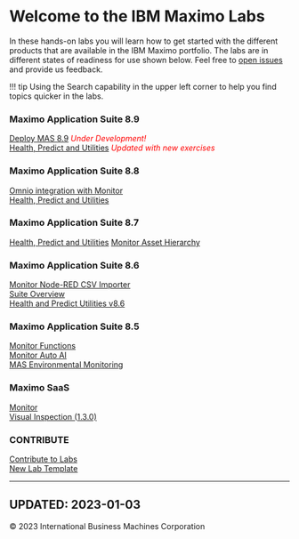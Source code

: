 # Welcome to the IBM Maximo Labs

In these hands-on labs you will learn how to get started with the different products that are available in the IBM Maximo 
portfolio.  The labs are in different states of readiness for use shown below. Feel free to [open issues](https://github.com/IBM/monitor-hands-on-lab/issues/new) and provide us feedback.

!!! tip
    Using the Search capability in the upper left corner to help you find topics quicker in the labs.

### Maximo Application Suite 8.9

  [Deploy MAS 8.9](/ocp_8.9/) <span style="color:red">*Under Development!*</span>  
  [Health, Predict and Utilities](/apm_8.9/) <span style="color:red">*Updated with new exercises*</span>  

 
### Maximo Application Suite 8.8

[Omnio integration with Monitor](/omnio_8.8/)<br/>
[Health, Predict and Utilities](/apm_8.8/)

### Maximo Application Suite 8.7

  [Health, Predict and Utilities](/apm_8.7/)
  [Monitor Asset Hierarchy](/mas_monitor_hierarchy/)
  
### Maximo Application Suite 8.6
 
  [Monitor Node-RED CSV Importer](/monitor_nodered_csv_importer_1.0/)  
  [Suite Overview](/mas_8.6/)  
  [Health and Predict Utilities v8.6](/hpu_8.6/)

### Maximo Application Suite 8.5

  [Monitor Functions](/monitor_8.5/)  
  [Monitor Auto AI](/monitor_autoai_8.5/)  
  [MAS Environmental Monitoring](/sustain_mas/)

### Maximo SaaS

  [Monitor](/monitor_saas/)<br/>
  [Visual Inspection (1.3.0)](/mvi_saas/)  
 
### CONTRIBUTE

  [Contribute to Labs](/contribute/)  
  [New Lab Template](/template_1.0/)  

---
**UPDATED: 2023-01-03**
---

© 2023 International Business Machines Corporation
